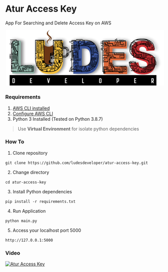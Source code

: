 # **Atur Access Key**
App For Searching and Delete Access Key on AWS
<p align="center">
<img src="pic/ludes.png" width="500">
</p>

### **Requirements**
1. [AWS CLI installed](https://docs.aws.amazon.com/cli/latest/userguide/getting-started-install.html)
2. [Configure AWS CLI](https://docs.aws.amazon.com/cli/latest/userguide/cli-configure-quickstart.html#cli-configure-quickstart-config)
3. Python 3 Installed (Tested on Python 3.8.7)
> Use **Virtual Environment** for isolate python dependencies
### **How To**
1. Clone repository
```
git clone https://github.com/ludesdeveloper/atur-access-key.git
```
2. Change directory
```
cd atur-access-key
```
3. Install Python dependencies
```
pip install -r requirements.txt
```
4. Run Application
```
python main.py
```
5. Access your localhost port 5000
```
http://127.0.0.1:5000
```
### **Video**
[![Atur Access Key](https://img.youtube.com/vi/T9Q7hmXhUt4/0.jpg)](https://www.youtube.com/watch?v=T9Q7hmXhUt4)
